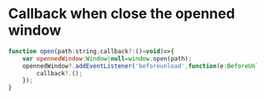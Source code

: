 # Callback when close the openned window

```javascript
function open(path:string,callback?:()=void)=>{
	var opennedWindow:Window|null=window.open(path);
	opennedWindow?.addEventListener('beforeunload',function(e:BeforeUnloadEvent){
		callback?.();
	});
}
```

